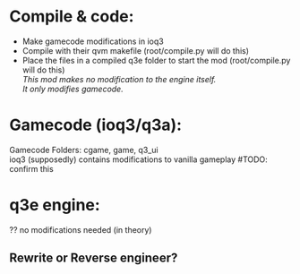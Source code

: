 # Compile & code:
  - Make gamecode modifications in ioq3  
  - Compile with their qvm makefile (root/compile.py will do this)  
  - Place the files in a compiled q3e folder to start the mod (root/compile.py will do this)  
_This mod makes no modification to the engine itself._  
_It only modifies gamecode._  

# Gamecode (ioq3/q3a): 
  Gamecode Folders: cgame, game, q3_ui  
  ioq3 (supposedly) contains modifications to vanilla gameplay    #TODO: confirm this  

# q3e engine:
  ?? no modifications needed (in theory)  

## Rewrite or Reverse engineer?  
